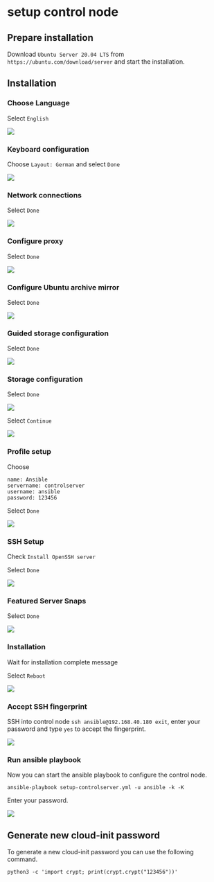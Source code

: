 # setup control node


## Prepare installation
Download `Ubuntu Server 20.04 LTS` from `https://ubuntu.com/download/server` and start the installation.


## Installation

### Choose Language
Select `English`

![](./images/setup-control-server/1.png)


### Keyboard configuration
Choose `Layout: German` and select `Done`

![](./images/setup-control-server/2.png)


### Network connections
Select `Done`

![](./images/setup-control-server/3.png)


### Configure proxy
Select `Done`

![](./images/setup-control-server/4.png)


### Configure Ubuntu archive mirror
Select `Done`

![](./images/setup-control-server/5.png)


### Guided storage configuration
Select `Done`

![](./images/setup-control-server/6.png)


### Storage configuration
Select `Done`

![](./images/setup-control-server/7.png)

Select `Continue`

![](./images/setup-control-server/8.png)


### Profile setup
Choose
```
name: Ansible
servername: controlserver
username: ansible
password: 123456
```

Select `Done`

<!---
TODO: fix servername in image 9.png
-->

![](./images/setup-control-server/9.png)


### SSH Setup
Check `Install OpenSSH server`

Select `Done`

![](./images/setup-control-server/10.png)


### Featured Server Snaps
Select `Done`

![](./images/setup-control-server/11.png)


### Installation
Wait for installation complete message

Select `Reboot`

![](./images/setup-control-server/12.png)


### Accept SSH fingerprint
SSH into control node `ssh ansible@192.168.40.180 exit`, enter your password and type `yes` to accept the fingerprint.

![](./images/setup-control-server/13.png)


### Run ansible playbook
Now you can start the ansible playbook to configure the control node.

`ansible-playbook setup-controlserver.yml -u ansible -k -K`

Enter your password.

![](./images/setup-control-server/14.png)


## Generate new cloud-init password
To generate a new cloud-init password you can use the following command.

```shell
python3 -c 'import crypt; print(crypt.crypt("123456"))'
```
